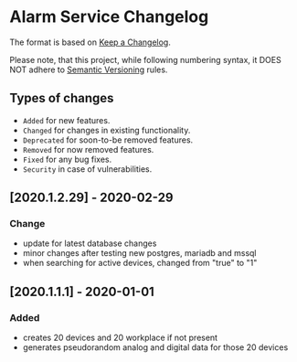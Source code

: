 # Alarm Service Changelog

The format is based on [Keep a Changelog](http://keepachangelog.com/en/1.0.0/).

Please note, that this project, while following numbering syntax, it DOES NOT
adhere to [Semantic Versioning](http://semver.org/spec/v2.0.0.html) rules.

## Types of changes

* ```Added``` for new features.
* ```Changed``` for changes in existing functionality.
* ```Deprecated``` for soon-to-be removed features.
* ```Removed``` for now removed features.
* ```Fixed``` for any bug fixes.
* ```Security``` in case of vulnerabilities.


## [2020.1.2.29] - 2020-02-29

### Change
- update for latest database changes
- minor changes after testing new postgres, mariadb and mssql
- when searching for active devices, changed from "true" to "1"

## [2020.1.1.1] - 2020-01-01

### Added
- creates 20 devices and 20 workplace if not present
- generates pseudorandom analog and digital data for those 20 devices
